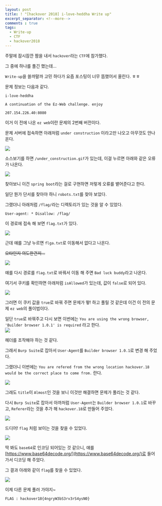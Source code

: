 ```yaml
---
layout: post
title: ! "[hackover 2018] i-love-heddha Write up"
excerpt_separator: <!--more-->
comments : true
tags:
  - Write-up
  - CTF
  - hackover2018
---
```


주말에 잠시잠깐 짬을 내서 `hackover`라는 `CTF`에 참가했다.  

그 중에 하나를 풀긴 했는데...  

`Write-up`을 쓸까말까 고민 하다가 요즘 포스팅이 너무 뜸했어서 올린다. ㅎㅎ  

<!--more-->

문제 정보는 다음과 같다.  

```
i-love-heddha

A continuation of the Ez-Web challenge. enjoy

207.154.226.40:8080
```

이거 이 전에 나온 `ez web`이란 문제의 2번째 버전이다.  

문제 서버에 접속하면 아래처럼 `under construction` 이라고만 나오고 아무것도 안나온다.  

![](/images/CTF/hackover2018/heddha/heddha_01.png)  

소스보기를 하면 `/under_construction.gif`가 있는데, 이걸 누르면 아래와 같은 오류가 나온다.  

![](/images/CTF/hackover2018/heddha/heddha_02.png)  

찾아보니 이건 `spring boot`라는 걸로 구현하면 저렇게 오류를 뱉어준다고 한다.  

일단 뭔가 단서를 찾아야 하니 `robots.txt`를 찾아 보았다.  

그랬더니 아래처럼 `/flag/`라는 디렉토리가 있는 것을 알 수 있었다.  

```
User-agent: * Disallow: /flag/
```

이 경로에 접속 해 보면 `flag.txt`가 있다.  

![](/images/CTF/hackover2018/heddha/heddha_03.png)  

근데 얘를 그냥 누르면 `flga.txt`로 이동해서 없다고 나온다.  

~~오타인지 의도한건지...~~  

![](/images/CTF/hackover2018/heddha/heddha_04.png)  

얘를 다시 경로를 `flag.txt`로 바꿔서 이동 해 주면 `Bad luck buddy`라고 나온다.  

여기서 쿠키를 확인하면 아래처럼 `isAllowed`가 있는데, 값이 `false`로 되어 있다.  

![](/images/CTF/hackover2018/heddha/heddha_05.png)  

그러면 이 쿠키 값을 `true`로 바꿔 주면 문제가 뙇! 하고 풀릴 것 같은데 이건 이 전의 문제 `ez web`의 풀이법이다.  

일단 `true`로 바꿔주고 다시 보면 이번에는 `You are using the wrong browser, 'Builder browser 1.0.1' is required` 라고 한다.  
![](/images/CTF/hackover2018/heddha/heddha_06.png)  

헤더를 조작해야 하는 것 같다.  

그래서 `Burp Suite`로 잡아서 `User-Agent`를 `Builder browser 1.0.1`로 변경 해 주었다.  

그랬더니 이번에는 `You are refered from the wrong location hackover.18 would be the correct place to come from.` 란다.  

![](/images/CTF/hackover2018/heddha/heddha_07.png)  

그래도 `title`이 `Almost`인 것을 보니 이것만 해결하면 문제가 풀리는 것 같다.  

다시 `Burp Suite`로 잡아서 아까처럼 `User-Agent`는 `Builder browser 1.0.1`로 바꾸고, `Referer`라는 것을 추가 해 `hackover.18`로 만들어 주었다.  

![](/images/CTF/hackover2018/heddha/heddha_08.png)  

드디어! `flag` 처럼 보이는 것을 찾을 수 있었다.  

![](/images/CTF/hackover2018/heddha/heddha_09.png)  

딱 봐도 `base64`로 인코딩 되어있는 것 같으니, 얘를 [https://www.base64decode.org/](https://www.base64decode.org/)로 들어가서 디코딩 해 주었다.  

그 결과 아래와 같이 `flag`를 찾을 수 있었다.  

![](/images/CTF/hackover2018/heddha/heddha_10.png)  

이제 다른 문제 풀러 가야지~

```
FLAG : hackover18{4ngryW3bS3rv3rS4ysN0}
```
